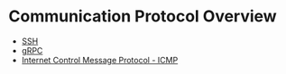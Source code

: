 # Communication Protocol Overview

* [SSH](ssh/ssh.md)
* [gRPC](grpc/grpc.md)
* [Internet Control Message Protocol - ICMP](https://en.wikipedia.org/wiki/Internet_Control_Message_Protocol)
